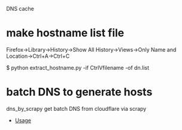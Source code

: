 DNS cache

# make hostname list file
Firefox->Library->History->Show All History->Views->Only Name and Location->Ctrl+A->Ctrl+C

$ python extract_hostname.py -if CtrlVfilename -of dn.list

# batch DNS to generate hosts
dns_by_scrapy	get batch DNS from cloudflare via scrapy
* [Usage](dns_by_scrapy/README.md)